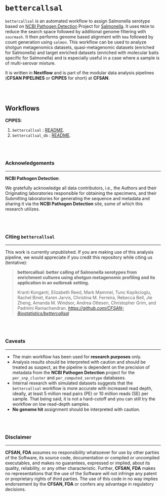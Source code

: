 # `bettercallsal`

`bettercallsal` is an automated workflow to assign Salmonella serotype based on [NCBI Pathogen Detection](https://www.ncbi.nlm.nih.gov/pathogens) Project for [Salmonella](https://www.ncbi.nlm.nih.gov/pathogens/isolates/#taxgroup_name:%22Salmonella%20enterica%22). It uses `MASH` to reduce the search space followed by additional genome filtering with `sourmash`. It then performs genome based alignment with `kma` followed by count generation using `salmon`. This workflow can be used to analyze shotgun metagenomics datasets, quasi-metagenomic datasets (enriched for Salmonella) and target enriched datasets (enriched with molecular baits specific for Salmonella) and is especially useful in a case where a sample is of multi-serovar mixture.

It is written in **Nextflow** and is part of the modular data analysis pipelines (**CFSAN PIPELINES** or **CPIPES** for short) at **CFSAN**.

\
&nbsp;

## Workflows

**CPIPES**:

 1. `bettercallsal`       : [README](./readme/bettercallsal.md).
 2. `bettercallsal_db`    : [README](./readme/bettercallsal_db.md).

\
&nbsp;

### Acknowledgements

---
**NCBI Pathogen Detection**:

We gratefully acknowledge all data contributors, i.e., the Authors and their Originating laboratories responsible for obtaining the specimens, and their Submitting laboratories for generating the sequence and metadata and sharing it via the **NCBI Pathogen Detection** site, some of which this research utilizes.

\
&nbsp;

### Citing `bettercallsal`

---
This work is currently unpublished. If you are making use of this analysis pipeline, we would appreciate if you credit this repository while citing us (tentative):

>
>**bettercallsal: better calling of Salmonella serotypes from enrichment cultures using shotgun metagenomic profiling and its application in an outbreak setting.**
>
>Kranti Konganti, Elizabeth Reed, Mark Mammel, Tunc Kayikcioglu, Rachel Binet, Karen Jarvis, Christina M. Ferreira, Rebecca Bell, Jie Zheng, Amanda M. Windsor, Andrea Ottesen, Christopher Grim, and Padmini Ramachandran. *<https://github.com/CFSAN-Biostatistics/bettercallsal>*
>

\
&nbsp;

### Caveats

---

- The main workflow has been used for **research purposes** only.
- Analysis results should be interpreted with caution and should be treated as suspect, as the pipeline is dependent on the precision of metadata from the **NCBI Pathogen Detection** project for the `per_snp_cluster` and `per_computed_serotype` databases.
- Internal research with simulated datasets suggests that the `bettercallsal` workflow is more accurate with increased read depth, ideally, at least 5 million read pairs (PE) or 10 million reads (SE) per sample. That being said, it is not a hard-cutoff and you can still try the workflow on low read-depth samples.
- **No genome hit** assignment should be interpreted with caution.

\
&nbsp;

### Disclaimer

---
**CFSAN, FDA** assumes no responsibility whatsoever for use by other parties of the Software, its source code, documentation or compiled or uncompiled executables, and makes no guarantees, expressed or implied, about its quality, reliability, or any other characteristic. Further, **CFSAN, FDA** makes no representations that the use of the Software will not infringe any patent or proprietary rights of third parties. The use of this code in no way implies endorsement by the **CFSAN, FDA** or confers any advantage in regulatory decisions.
